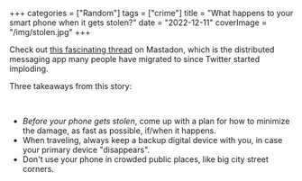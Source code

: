 +++
categories = ["Random"]
tags = ["crime"]
title = "What happens to your smart phone when it gets stolen?"
date = "2022-12-11"
coverImage = "/img/stolen.jpg"
+++

Check out 
<a href="https://hachyderm.io/@em0/109494729273725207" target="_blank">this fascinating thread</a>
on Mastadon, which is the distributed messaging app many people have migrated to since Twitter started imploding.

<!--more-->

Three takeaways from this story:

<br>

- *Before your phone gets stolen*, come up with a plan for how to minimize the damage, as fast as possible, if/when it happens.
- When traveling, always keep a backup digital device with you, in case your primary device "disappears".
- Don't use your phone in crowded public places, like big city street corners.
